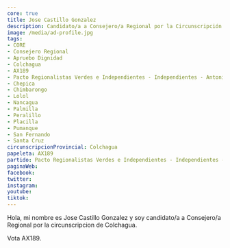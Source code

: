 ```yaml
---
core: true
title: Jose Castillo Gonzalez
description: Candidato/a a Consejero/a Regional por la Circunscripción de Colchagua
image: /media/ad-profile.jpg
tags:
- CORE
- Consejero Regional
- Apruebo Dignidad
- Colchagua
- AX189
- Pacto Regionalistas Verdes e Independientes - Independientes - Antonio Carvacho Cardenas
- Chepica
- Chimbarongo
- Lolol
- Nancagua
- Palmilla
- Peralillo
- Placilla
- Pumanque
- San Fernando
- Santa Cruz
circunscripcionProvincial: Colchagua
papeleta: AX189
partido: Pacto Regionalistas Verdes e Independientes - Independientes - Antonio Carvacho Cardenas
paginaWeb:
facebook:
twitter:
instagram:
youtube:
tiktok:
---
```

Hola, mi nombre es Jose Castillo Gonzalez y soy candidato/a a Consejero/a Regional por la circunscripcion de Colchagua.

Vota AX189.